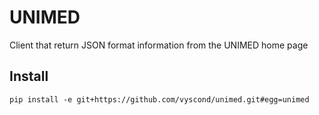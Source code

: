 # UNIMED

Client that return JSON format information from the UNIMED home page

## Install

`pip install -e git+https://github.com/vyscond/unimed.git#egg=unimed`
